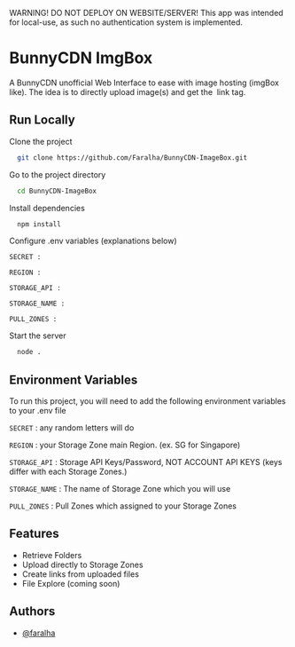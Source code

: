 WARNING! DO NOT DEPLOY ON WEBSITE/SERVER! This app was intended for local-use, as such no authentication system is implemented. 

# BunnyCDN ImgBox

A BunnyCDN unofficial Web Interface to ease with image hosting (imgBox like). The idea is to directly upload image(s) and get the <img> link tag.



## Run Locally

Clone the project

```bash
  git clone https://github.com/Faralha/BunnyCDN-ImageBox.git
```

Go to the project directory

```bash
  cd BunnyCDN-ImageBox
```

Install dependencies

```bash
  npm install
```

Configure .env variables (explanations below)
```env
SECRET : 

REGION : 

STORAGE_API : 

STORAGE_NAME :

PULL_ZONES :
```

Start the server

```bash
  node .
```


## Environment Variables

To run this project, you will need to add the following environment variables to your .env file

`SECRET` : any random letters will do

`REGION` : your Storage Zone main Region. (ex. SG for Singapore)

`STORAGE_API` : Storage API Keys/Password, NOT ACCOUNT API KEYS (keys differ with each Storage Zones.)

`STORAGE_NAME` : The name of Storage Zone which you will use

`PULL_ZONES` : Pull Zones which assigned to your Storage Zones


## Features

- Retrieve Folders
- Upload directly to Storage Zones
- Create links from uploaded files
- File Explore (coming soon)


## Authors

- [@faralha](https://www.github.com/faralha)


